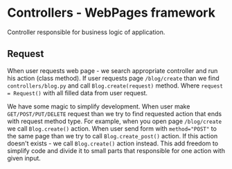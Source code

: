 Controllers - WebPages framework
===

Controller responsible for business logic of application.


Request
---

When user requests web page - we search appropriate controller and run his action (class method). If user requests page `/blog/create` than we find `controllers/blog.py` and call `Blog.create(request)` method. Where `request = Request()` with all filled data from user request.

We have some magic to simplify development. When user make `GET/POST/PUT/DELETE` request than we try to find requested action that ends with request method type. For example, when you open page `/blog/create` we call `Blog.create()` action. When user send form with `method="POST"` to the same page than we try to call `Blog.create_post()` action. If this action doesn't exists - we call `Blog.create()` action instead. This add freedom to simplify code and divide it to small parts that responsible for one action with given input.
